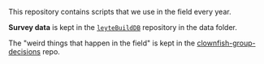 This repository contains scripts that we use in the field every year.  

**Survey data** is kept in the [`leyteBuildDB`](https://github.com/pinskylab/leyteBuildDB) repository in the data folder. 

The "weird things that happen in the field" is kept in the [clownfish-group-decisions](https://github.com/pinskylab/clownfish_group_decisions/blob/master/docs/Clownfish_data_collection_and_database_notes.md) repo.
